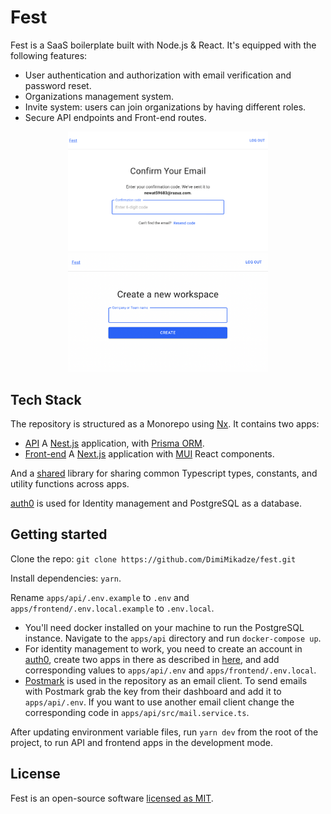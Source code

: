 # Fest

Fest is a SaaS boilerplate built with Node.js & React. It's equipped with the following features:

- User authentication and authorization with email verification and password reset.
- Organizations management system.
- Invite system: users can join organizations by having different roles.
- Secure API endpoints and Front-end routes.

<p align="center">
  <kbd>
    <img width="320" src="https://github.com/DimiMikadze/fest/blob/main/screenshot2.png">
  </kbd>
  <kbd>
    <img width="320" src="https://github.com/DimiMikadze/fest/blob/main/screenshot.png">
  </kbd>
</p>

## Tech Stack

The repository is structured as a Monorepo using [Nx](https://nx.dev). It contains two apps:

- [API](./apps/api) A [Nest.js](https://nestjs.com/) application, with [Prisma ORM](https://www.prisma.io/).
- [Front-end](./apps/frontend) A [Next.js](https://nextjs.org/) application with [MUI](https://mui.com/) React components.

And a [shared](./libs/shared) library for sharing common Typescript types, constants, and utility functions across apps.

[auth0](https://auth0.com/) is used for Identity management and PostgreSQL as a database.

## Getting started

Clone the repo: `git clone https://github.com/DimiMikadze/fest.git`

Install dependencies: `yarn`.

Rename `apps/api/.env.example` to `.env` and `apps/frontend/.env.local.example` to `.env.local`.

- You'll need docker installed on your machine to run the PostgreSQL instance. Navigate to the `apps/api` directory and run `docker-compose up`.
- For identity management to work, you need to create an account in [auth0](https://auth0.com/), create two apps in there as described in [here](./docs/auth0.md), and add corresponding values to `apps/api/.env` and `apps/frontend/.env.local`.
- [Postmark](https://postmarkapp.com/) is used in the repository as an email client. To send emails with Postmark grab the key from their dashboard and add it to `apps/api/.env`. If you want to use another email client change the corresponding code in `apps/api/src/mail.service.ts`.

After updating environment variable files, run `yarn dev` from the root of the project, to run API and frontend apps in the development mode.

## License

Fest is an open-source software [licensed as MIT](./LICENSE).
